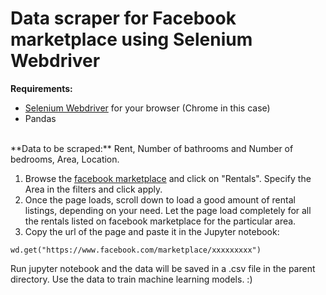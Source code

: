 # Data scraper for Facebook marketplace using Selenium Webdriver

**Requirements:** 
* [Selenium Webdriver](https://www.selenium.dev/documentation/en/) for your browser (Chrome in this case)
* Pandas
<br>
**Data to be scraped:** Rent, Number of bathrooms and Number of bedrooms, Area, Location.

1. Browse the [facebook marketplace](https://www.facebook.com/marketplace/) and click on "Rentals". Specify the Area in the filters and click apply.
2. Once the page loads, scroll down to load a good amount of rental listings, depending on your need. Let the page load completely for all the rentals listed on facebook marketplace for the particular area.
3. Copy the url of the page and paste it in the Jupyter notebook:

```wd.get("https://www.facebook.com/marketplace/xxxxxxxxx")```

Run jupyter notebook and the data will be saved in a .csv file in the parent directory. Use the data to train machine learning models. :)
